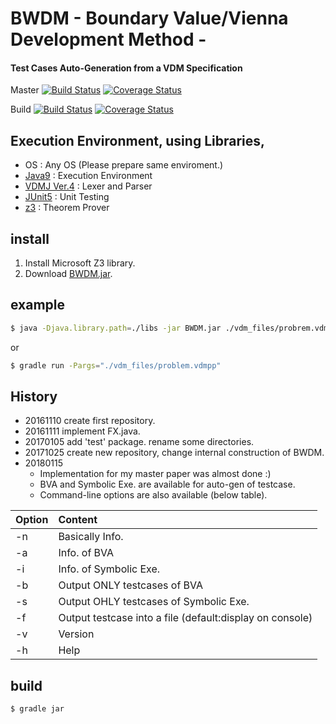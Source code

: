# BWDM - Boundary Value/Vienna Development Method -
#### Test Cases Auto-Generation from a VDM Specification
Master 
[![Build Status](https://travis-ci.org/korosuke613/BWDM.svg?branch=master)](https://travis-ci.org/korosuke613/BWDM)
[![Coverage Status](https://coveralls.io/repos/github/korosuke613/BWDM/badge.svg?branch=master)](https://coveralls.io/github/korosuke613/BWDM?branch=master)

Build
[![Build Status](https://travis-ci.org/korosuke613/BWDM.svg?branch=develop)](https://travis-ci.org/korosuke613/BWDM)
[![Coverage Status](https://coveralls.io/repos/github/korosuke613/BWDM/badge.svg?branch=develop)](https://coveralls.io/github/korosuke613/BWDM?branch=develop)


## Execution Environment, using Libraries,
* OS : Any OS (Please prepare same enviroment.)
* [Java9](https://www.oracle.com/java/java9.html) : Execution Environment
* [VDMJ Ver.4](https://github.com/nickbattle/vdmj.git) : Lexer and Parser
* [JUnit5](https://github.com/junit-team/junit5) : Unit Testing
* [z3](https://github.com/Z3Prover/z3) : Theorem Prover


## install
1. Install Microsoft Z3 library.
2. Download [BWDM.jar](https://github.com/korosuke613/BWDM/releases).


## example

```bash
$ java -Djava.library.path=./libs -jar BWDM.jar ./vdm_files/probrem.vdmpp 
```

or

```bash
$ gradle run -Pargs="./vdm_files/problem.vdmpp" 
```

## History
* 20161110  create first repository.
* 20161111  implement FX.java. 
* 20170105  add 'test' package. rename some directories.
* 20171025  create new repository, change internal construction of BWDM.
* 20180115
  * Implementation for my master paper was almost done :)
  * BVA and Symbolic Exe. are available for auto-gen of testcase.
  * Command-line options are also available (below table).


| Option | Content |
| --- |:---|
| -n | Basically Info. |
| -a | Info. of BVA |
| -i | Info. of Symbolic Exe.  |
| -b | Output ONLY testcases of BVA |
| -s | Output OHLY testcases of Symbolic Exe. |
| -f | Output testcase into a file (default:display on console)|
| -v | Version |
| -h | Help |


## build

```bash
$ gradle jar
```